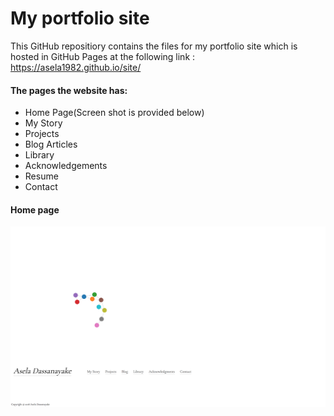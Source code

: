 # My portfolio site
This GitHub repositiory contains the files for my portfolio site which is hosted in GitHub Pages at the following link :
https://asela1982.github.io/site/

#### The pages the website has:
* Home Page(Screen shot is provided below)
* My Story
* Projects
* Blog Articles
* Library
* Acknowledgements
* Resume
* Contact


#### Home page
![homepage](pages/images/landingpage.png)